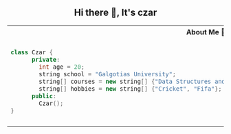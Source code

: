 <h2 align="center">Hi there 👋, It's czar</h2>

<table>
<tr>
<th> About Me 🤩 </th>
<th> My GitPet! </th>
</tr>
<tr>
<td>

  ```cpp
  class Czar {
        private:
          int age = 20;
          string school = "Galgotias University";
          string[] courses = new string[] {"Data Structures and Algorithms, Object Oriented Programming in c++"};
          string[] hobbies = new string[] {"Cricket", "Fifa"};
        public:
          Czar();
  }
  ```

</td>
<td>

  <picture style="width=40%;">
  <source media="(prefers-color-scheme: dark)" srcset="https://gitpets.fly.dev/api?username=helmetboyjr&petname=Jack&theme=dark&species=wolf">
  <source media="(prefers-color-scheme: light)" srcset="https://gitpets.fly.dev/api?username=helmetboyjr&petname=Jack&theme=light&species=wolf">
  <img alt="Shows a gitpet" src="https://gitpets.fly.dev/api?username=helmetboyjr&petname=Jack&theme=dark&species=wolf" width="200px">
</picture>


</td>
</tr>
</table>
